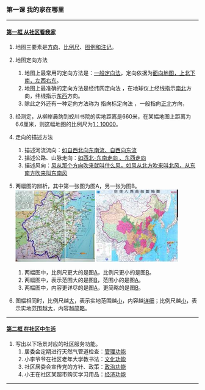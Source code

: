 ### 第一课 我的家在哪里

---

#### [第一框 从社区看我家](./%E7%AC%AC%E4%B8%80%E6%A1%86%20%E4%BB%8E%E7%A4%BE%E5%8C%BA%E7%9C%8B%E6%88%91%E5%AE%B6.html)


1. 地图三要素是<u>方向</u>、<u>比例尺</u>、<u>图例和注记</u>。

2. 地图定向方法
    1. 地图上最常用的定向方法是：<u>一般定向法</u>，定向依据为<u>面向地图，上北下南，左西右东</u>。
    2. 地图上最准确的定向方法是经纬网定向法 ，在地球仪上经线指示<u>南北</u>方向，纬线指示<u>东西</u>方向。
    3. 除此之外还有一种定向方法称为 指向标定向法  ，一般指向<u>正北</u>方向，

3. 经测定，从柳岸晨韵到蛟川书院的实地距离是660米，在某幅地图上距离为6.6厘米，则这幅地图的比例尺为<u>1：10000</u>。

4. 走向的描述方法
    1. 描述河流流向：<u>如自西北向东南流、自西向东流</u>
    2. 描述公路、山脉走向：<u>如西北-东南走向 、东西走向</u>
    3. 描述风向：<u>风从那个方向吹来就叫什么风，如风从北方吹来叫北风，从东南方吹来叫东南风</u>

5. 两幅图的辨析，其中第一张图为图A，另一张为图B。
    ![play](./第一框%20从社区看我家.assets/clip_image002.jpg)  ![2007211193859220](./第一框%20从社区看我家.assets/clip_image004.jpg)
    1. 两幅图中，比例尺更大的是图<u>A</u>，比例尺更小的是图<u>B</u>。
    2. 两幅图中，表示范围大的是图<u>B</u>，范围小的是图<u>A</u>。
    3. 两幅图中，内容更详尽的是图<u>A</u>，更简略的是图<u>B</u>。

6. 图幅相同时，比例尺越<u>大</u>，表示实地范围越<u>小</u>，内容越<u>详细</u>；比例尺越<u>小</u>，表示实地范围越<u>大</u>，内容越<u>简略</u>。

---

#### [第二框 在社区中生活](./%E7%AC%AC%E4%BA%8C%E6%A1%86%20%E5%9C%A8%E7%A4%BE%E5%8C%BA%E4%B8%AD%E7%94%9F%E6%B4%BB.md)

1. 写出以下场景对应的社区服务功能。
    1. 居委会定期进行天然气管道检查：<u>管理功能</u>
    2. 小李爷爷在社区老年大学教书法：<u>文化功能</u>
    3. 社区居委会宣传党的方针、政策：<u>政治功能</u>
    4. 小王在社区某超市购买学习用品：<u>经济功能</u>

---

